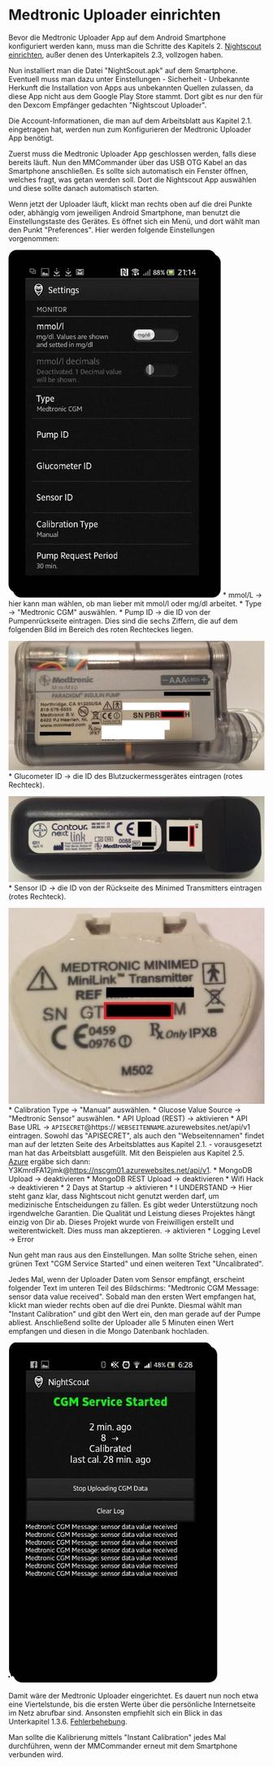 # Medtronic Uploader einrichten

Bevor die Medtronic Uploader App auf dem Android Smartphone konfiguriert werden kann, muss man die Schritte des Kapitels 2. [Nightscout einrichten](../../nightscout/nightscout_einrichten.md), außer denen des Unterkapitels 2.3, vollzogen haben.

Nun installiert man die Datei "NightScout.apk" auf dem Smartphone. Eventuell muss man dazu unter Einstellungen - Sicherheit - Unbekannte Herkunft die Installation von Apps aus unbekannten Quellen zulassen, da diese App nicht aus dem Google Play Store stammt. Dort gibt es nur den für den Dexcom Empfänger gedachten "Nightscout Uploader".

Die Account-Informationen, die man auf dem Arbeitsblatt aus Kapitel 2.1. eingetragen hat, werden nun zum Konfigurieren der Medtronic Uploader App benötigt.

Zuerst muss die Medtronic Uploader App geschlossen werden, falls diese bereits läuft. Nun den MMCommander über das USB OTG Kabel an das Smartphone anschließen. Es sollte sich automatisch ein Fenster öffnen, welches fragt, was getan werden soll. Dort die Nightscout App auswählen und diese sollte danach automatisch starten.

Wenn jetzt der Uploader läuft, klickt man rechts oben auf die drei Punkte oder, abhängig vom jeweiligen Android Smartphone, man benutzt die Einstellungstaste des Gerätes. Es öffnet sich ein Menü, und dort wählt man den Punkt "Preferences". Hier werden folgende Einstellungen vorgenommen:

![Einstellungen](../../images/enlite/settings.jpg)
* 
mmol/L -> hier kann man wählen, ob man lieber mit mmol/l oder mg/dl arbeitet.
* 
Type -> "Medtronic CGM" auswählen.
* 
Pump ID -> die ID von der Pumpenrückseite eintragen. Dies sind die sechs Ziffern, die auf dem folgenden Bild im Bereich des roten Rechteckes liegen.

![Pumpe](../../images/enlite/pumpe.jpg)
* 
Glucometer ID -> die ID des Blutzuckermessgerätes eintragen (rotes Rechteck).

![Messgerät](../../images/enlite/messgeraet.jpg)
* 
Sensor ID -> die ID von der Rückseite des Minimed Transmitters eintragen (rotes Rechteck).

![Transmitter](../../images/enlite/transmitter.jpg)
* 
Calibration Type -> "Manual" auswählen.
* 
Glucose Value Source -> "Medtronic Sensor" auswählen.
* 
API Upload (REST) -> aktivieren
* 
API Base URL -> ```APISECRET```@https:// ```WEBSEITENNAME```.azurewebsites.net/api/v1 eintragen. Sowohl das "APISECRET", als auch den "Webseitennamen" findet man auf der letzten Seite des Arbeitsblattes aus Kapitel 2.1. - vorausgesetzt man hat das Arbeitsblatt ausgefüllt. Mit den Beispielen aus Kapitel 2.5. [Azure](../../nightscout/azure.md) ergäbe sich dann: Y3KmrdFA12jmk@https://nscgm01.azurewebsites.net/api/v1.
* 
MongoDB Upload -> deaktivieren
* 
MongoDB REST Upload -> deaktivieren
* 
Wifi Hack -> deaktivieren
* 
2 Days at Startup -> aktivieren
* 
I UNDERSTAND -> Hier steht ganz klar, dass Nightscout nicht genutzt werden darf, um medizinische Entscheidungen zu fällen. Es gibt weder Unterstützung noch irgendwelche Garantien. Die Qualität und Leistung dieses Projektes hängt einzig von Dir ab. Dieses Projekt wurde von Freiwilligen erstellt und weiterentwickelt. Dies muss man akzeptieren. -> aktivieren
* 
Logging Level -> Error

Nun geht man raus aus den Einstellungen. Man sollte Striche sehen, einen grünen Text "CGM Service Started" und einen weiteren Text "Uncalibrated".

Jedes Mal, wenn der Uploader Daten vom Sensor empfängt, erscheint folgender Text im unteren Teil des Bildschirms: "Medtronic CGM Message: sensor data value received". Sobald man den ersten Wert empfangen hat, klickt man wieder rechts oben auf die drei Punkte. Diesmal wählt man "Instant Calibration" und gibt den Wert ein, den man gerade auf der Pumpe abliest. Anschließend sollte der Uploader alle 5 Minuten einen Wert empfangen und diesen in die Mongo Datenbank hochladen.

![Upload](../../images/enlite/upload.jpg)

Damit wäre der Medtronic Uploader eingerichtet. Es dauert nun noch etwa eine Viertelstunde, bis die ersten Werte über die persönliche Internetseite im Netz abrufbar sind. Ansonsten empfiehlt sich ein Blick in das Unterkapitel 1.3.6. [Fehlerbehebung](fehlerbehebung.md).

Man sollte die Kalibrierung mittels "Instant Calibration" jedes Mal durchführen, wenn der MMCommander erneut mit dem Smartphone verbunden wird.





